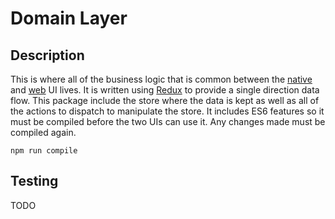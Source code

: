 # Domain Layer

## Description
This is where all of the business logic that is common between the [native](../native/Readme.md) and [web](../web/Readme.md) UI lives. It is written using [Redux](https://github.com/reactjs/redux) to provide a single direction data flow. This package include the store where the data is kept as well as all of the actions to dispatch to manipulate the store. It includes ES6 features so it must be compiled before the two UIs can use it. Any changes made must be compiled again. 

```
npm run compile
```

## Testing 
TODO